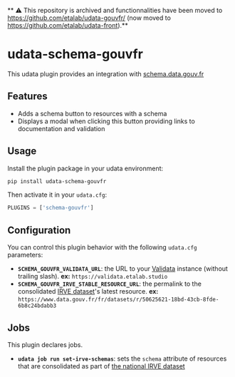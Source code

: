 ** ⚠️ This repository is archived and functionnalities have been moved to https://github.com/etalab/udata-gouvfr/ (now moved to https://github.com/etalab/udata-front).**

# udata-schema-gouvfr

This udata plugin provides an integration with [schema.data.gouv.fr](https://schema.data.gouv.fr)

## Features

- Adds a schema button to resources with a schema
- Displays a modal when clicking this button providing links to documentation and validation


## Usage

Install the plugin package in your udata environment:

```bash
pip install udata-schema-gouvfr
```

Then activate it in your `udata.cfg`:

```python
PLUGINS = ['schema-gouvfr']
```

## Configuration

You can control this plugin behavior with the following `udata.cfg` parameters:

- **`SCHEMA_GOUVFR_VALIDATA_URL`**: the URL to your [Validata](https://validata.fr/) instance (without trailing slash). **ex:** `https://validata.etalab.studio`
- **`SCHEMA_GOUVFR_IRVE_STABLE_RESOURCE_URL`**: the permalink to the consolidated [IRVE dataset](irve-dataset)'s latest resource. **ex:** `https://www.data.gouv.fr/fr/datasets/r/50625621-18bd-43cb-8fde-6b8c24bdabb3`

## Jobs

This plugin declares jobs.

- **`udata job run set-irve-schemas`**: sets the `schema` attribute of resources that are consolidated as part of [the national IRVE dataset](irve-dataset)


[irve-dataset]: https://www.data.gouv.fr/fr/datasets/fichier-consolide-des-bornes-de-recharge-pour-vehicules-electriques/
